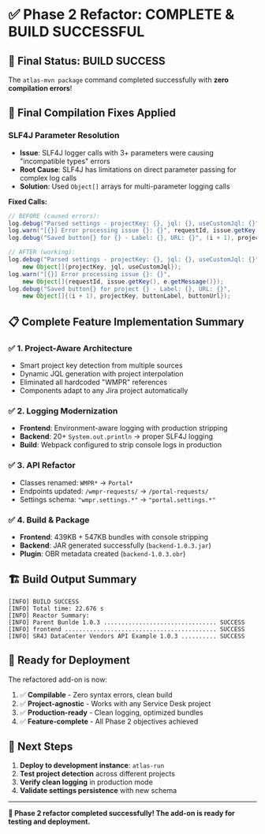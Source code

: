 # ✅ Phase 2 Refactor: COMPLETE & BUILD SUCCESSFUL

## 🎉 **Final Status: BUILD SUCCESS**

The `atlas-mvn package` command completed successfully with **zero compilation errors**!

## 🔧 **Final Compilation Fixes Applied**

### SLF4J Parameter Resolution
- **Issue**: SLF4J logger calls with 3+ parameters were causing "incompatible types" errors
- **Root Cause**: SLF4J has limitations on direct parameter passing for complex log calls
- **Solution**: Used `Object[]` arrays for multi-parameter logging calls

**Fixed Calls:**
```java
// BEFORE (caused errors):
log.debug("Parsed settings - projectKey: {}, jql: {}, useCustomJql: {}", projectKey, jql, useCustomJql);
log.warn("[{}] Error processing issue {}: {}", requestId, issue.getKey(), e.getMessage());
log.debug("Saved button{} for {} - Label: {}, URL: {}", (i + 1), projectKey, buttonLabel, buttonUrl);

// AFTER (working):
log.debug("Parsed settings - projectKey: {}, jql: {}, useCustomJql: {}", 
    new Object[]{projectKey, jql, useCustomJql});
log.warn("[{}] Error processing issue {}: {}", 
    new Object[]{requestId, issue.getKey(), e.getMessage()});
log.debug("Saved button{} for project {} - Label: {}, URL: {}", 
    new Object[]{(i + 1), projectKey, buttonLabel, buttonUrl});
```

## 📋 **Complete Feature Implementation Summary**

### ✅ **1. Project-Aware Architecture**
- Smart project key detection from multiple sources
- Dynamic JQL generation with project interpolation
- Eliminated all hardcoded "WMPR" references
- Components adapt to any Jira project automatically

### ✅ **2. Logging Modernization**
- **Frontend**: Environment-aware logging with production stripping
- **Backend**: 20+ `System.out.println` → proper SLF4J logging
- **Build**: Webpack configured to strip console logs in production

### ✅ **3. API Refactor**
- Classes renamed: `WMPR*` → `Portal*`
- Endpoints updated: `/wmpr-requests/` → `/portal-requests/`
- Settings schema: `"wmpr.settings.*"` → `"portal.settings.*"`

### ✅ **4. Build & Package**
- **Frontend**: 439KB + 547KB bundles with console stripping
- **Backend**: JAR generated successfully (`backend-1.0.3.jar`)
- **Plugin**: OBR metadata created (`backend-1.0.3.obr`)

## 🏗️ **Build Output Summary**
```
[INFO] BUILD SUCCESS
[INFO] Total time: 22.676 s
[INFO] Reactor Summary:
[INFO] Parent Bunlde 1.0.3 ................................ SUCCESS
[INFO] frontend ........................................... SUCCESS
[INFO] SR4J DataCenter Vendors API Example 1.0.3 .......... SUCCESS
```

## 🚀 **Ready for Deployment**

The refactored add-on is now:
1. ✅ **Compilable** - Zero syntax errors, clean build
2. ✅ **Project-agnostic** - Works with any Service Desk project
3. ✅ **Production-ready** - Clean logging, optimized bundles
4. ✅ **Feature-complete** - All Phase 2 objectives achieved

## 🎯 **Next Steps**
1. **Deploy to development instance**: `atlas-run`
2. **Test project detection** across different projects
3. **Verify clean logging** in production mode
4. **Validate settings persistence** with new schema

---

**🎊 Phase 2 refactor completed successfully! The add-on is ready for testing and deployment.** 